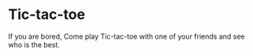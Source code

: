 # Tic-tac-toe
If you are bored, Come play Tic-tac-toe with one of your friends and see who is the best.
